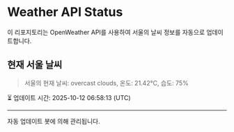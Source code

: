 
# Weather API Status

이 리포지토리는 OpenWeather API를 사용하여 서울의 날씨 정보를 자동으로 업데이트합니다.

## 현재 서울 날씨
> 서울의 현재 날씨: overcast clouds, 온도: 21.42°C, 습도: 75%

⏳ 업데이트 시간: 2025-10-12 06:58:13 (UTC)

---
자동 업데이트 봇에 의해 관리됩니다.
